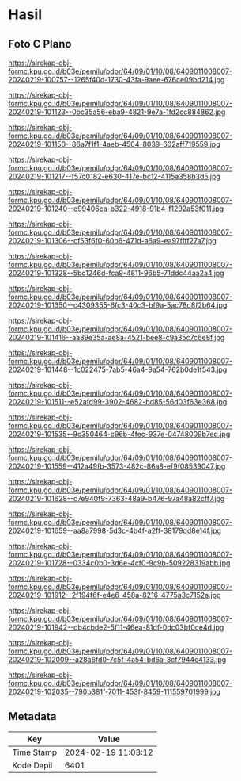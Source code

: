 # Hasil

## Foto C Plano

https://sirekap-obj-formc.kpu.go.id/b03e/pemilu/pdpr/64/09/01/10/08/6409011008007-20240219-100757--1265f40d-1730-43fa-9aee-676ce09bd214.jpg

https://sirekap-obj-formc.kpu.go.id/b03e/pemilu/pdpr/64/09/01/10/08/6409011008007-20240219-101123--0bc35a56-eba9-4821-9e7a-1fd2cc884862.jpg

https://sirekap-obj-formc.kpu.go.id/b03e/pemilu/pdpr/64/09/01/10/08/6409011008007-20240219-101150--86a7f1f1-4aeb-4504-8039-602aff719559.jpg

https://sirekap-obj-formc.kpu.go.id/b03e/pemilu/pdpr/64/09/01/10/08/6409011008007-20240219-101217--f57c0182-e630-417e-bc12-4115a358b3d5.jpg

https://sirekap-obj-formc.kpu.go.id/b03e/pemilu/pdpr/64/09/01/10/08/6409011008007-20240219-101240--e99406ca-b322-4918-91b4-f1292a53f011.jpg

https://sirekap-obj-formc.kpu.go.id/b03e/pemilu/pdpr/64/09/01/10/08/6409011008007-20240219-101306--cf53f6f0-60b6-471d-a6a9-ea97ffff27a7.jpg

https://sirekap-obj-formc.kpu.go.id/b03e/pemilu/pdpr/64/09/01/10/08/6409011008007-20240219-101328--5bc1246d-fca9-4811-96b5-71ddc44aa2a4.jpg

https://sirekap-obj-formc.kpu.go.id/b03e/pemilu/pdpr/64/09/01/10/08/6409011008007-20240219-101350--c4309355-6fc3-40c3-bf9a-5ac78d8f2b64.jpg

https://sirekap-obj-formc.kpu.go.id/b03e/pemilu/pdpr/64/09/01/10/08/6409011008007-20240219-101416--aa89e35a-ae8a-4521-bee8-c9a35c7c6e8f.jpg

https://sirekap-obj-formc.kpu.go.id/b03e/pemilu/pdpr/64/09/01/10/08/6409011008007-20240219-101448--1c022475-7ab5-46a4-9a54-762b0de1f543.jpg

https://sirekap-obj-formc.kpu.go.id/b03e/pemilu/pdpr/64/09/01/10/08/6409011008007-20240219-101511--e52afd99-3902-4682-bd85-56d03f63e368.jpg

https://sirekap-obj-formc.kpu.go.id/b03e/pemilu/pdpr/64/09/01/10/08/6409011008007-20240219-101535--9c350464-c96b-4fec-937e-04748009b7ed.jpg

https://sirekap-obj-formc.kpu.go.id/b03e/pemilu/pdpr/64/09/01/10/08/6409011008007-20240219-101559--412a49fb-3573-482c-86a8-ef9f08539047.jpg

https://sirekap-obj-formc.kpu.go.id/b03e/pemilu/pdpr/64/09/01/10/08/6409011008007-20240219-101628--c7e940f9-7363-48a9-b476-97a48a82cff7.jpg

https://sirekap-obj-formc.kpu.go.id/b03e/pemilu/pdpr/64/09/01/10/08/6409011008007-20240219-101659--aa8a7998-5d3c-4b4f-a2ff-38179dd8e14f.jpg

https://sirekap-obj-formc.kpu.go.id/b03e/pemilu/pdpr/64/09/01/10/08/6409011008007-20240219-101728--0334c0b0-3d6e-4cf0-9c9b-509228319abb.jpg

https://sirekap-obj-formc.kpu.go.id/b03e/pemilu/pdpr/64/09/01/10/08/6409011008007-20240219-101912--2f194f6f-e4e6-458a-8216-4775a3c7152a.jpg

https://sirekap-obj-formc.kpu.go.id/b03e/pemilu/pdpr/64/09/01/10/08/6409011008007-20240219-101942--db4cbde2-5f11-46ea-81df-0dc03bf0ce4d.jpg

https://sirekap-obj-formc.kpu.go.id/b03e/pemilu/pdpr/64/09/01/10/08/6409011008007-20240219-102009--a28a6fd0-7c5f-4a54-bd6a-3cf7944c4133.jpg

https://sirekap-obj-formc.kpu.go.id/b03e/pemilu/pdpr/64/09/01/10/08/6409011008007-20240219-102035--790b381f-7011-453f-8459-111559701999.jpg


## Metadata

| Key        | Value               |
| ---------- | ------------------- |
| Time Stamp | 2024-02-19 11:03:12 |
| Kode Dapil | 6401                |




